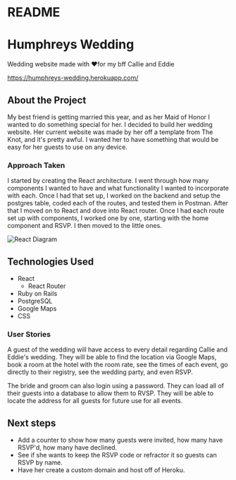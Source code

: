 # README

# Humphreys Wedding
Wedding website made with ❤️for my bff Callie and Eddie

https://humphreys-wedding.herokuapp.com/

## About the Project
My best friend is getting married this year, and as her Maid of Honor I wanted to do something special for her. I decided to build her wedding website. Her current website was made by her off a template from The Knot, and it's pretty awful. I wanted her to have something that would be easy for her guests to use on any device. 

### Approach Taken
I started by creating the React architecture. I went through how many components I wanted to have and what functionality I wanted to incorporate with each. Once I had that set up, I worked on the backend and setup the postgres table, coded each of the routes, and tested them in Postman. After that I moved on to React and dove into React router. Once I had each route set up with components, I worked one by one, starting with the home component and RSVP. I then moved to the little ones. 

![React Diagram](https://user-images.githubusercontent.com/47439526/59985010-b86d9f80-95fc-11e9-823b-874d30e0efeb.png)

## Technologies Used
* React
    * React Router
* Ruby on Rails
* PostgreSQL
* Google Maps
* CSS

### User Stories
A guest of the wedding will have access to every detail regarding Callie and Eddie's wedding. They will be able to find the location via Google Maps, book a room at the hotel with the room rate, see the times of each event, go directly to their registry, see the wedding party, and even RSVP. 

The bride and groom can also login using a password. They can load all of their guests into a database to allow them to RVSP. They will be able to locate the address for all guests for future use for all events.

## Next steps
* Add a counter to show how many guests were invited, how many have RSVP'd, how many have declined.
* See if she wants to keep the RSVP code or refractor it so guests can RSVP by name.
* Have her create a custom domain and host off of Heroku.

